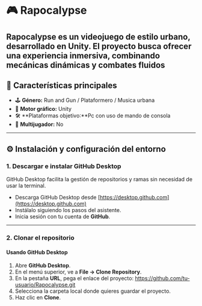# 🎮 Rapocalypse

**Rapocalypse** es un videojuego de estilo urbano, desarrollado en **Unity**. El proyecto busca ofrecer una experiencia inmersiva, combinando mecánicas dinámicas y combates fluidos
---

## 🚀 Características principales

- 🕹️ **Género:** Run and Gun / Plataformero / Musica urbana  
- 🎨 **Motor gráfico:** Unity    
- 🛠️ **Plataformas objetivo:**Pc con uso de mando de consola
- 👥 **Multijugador:** No

---

## ⚙️ Instalación y configuración del entorno

### **1. Descargar e instalar GitHub Desktop**
GitHub Desktop facilita la gestión de repositorios y ramas sin necesidad de usar la terminal.

- Descarga GitHub Desktop desde [https://desktop.github.com](https://desktop.github.com)
- Instálalo siguiendo los pasos del asistente.
- Inicia sesión con tu cuenta de **GitHub**.

---

### **2. Clonar el repositorio**

#### **Usando GitHub Desktop**
1. Abre **GitHub Desktop**.
2. En el menú superior, ve a **File → Clone Repository**.
3. En la pestaña **URL**, pega el enlace del proyecto: https://github.com/tu-usuario/Rapocalypse.git
4. Selecciona la carpeta local donde quieres guardar el proyecto.
5. Haz clic en **Clone**.


